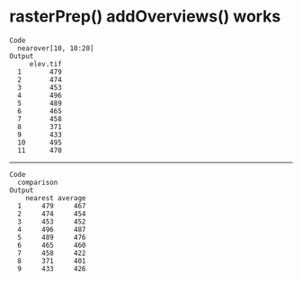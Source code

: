 # rasterPrep() addOverviews() works

    Code
      nearover[10, 10:20]
    Output
         elev.tif
      1       479
      2       474
      3       453
      4       496
      5       489
      6       465
      7       458
      8       371
      9       433
      10      495
      11      470

---

    Code
      comparison
    Output
        nearest average
      1     479     467
      2     474     454
      3     453     452
      4     496     487
      5     489     476
      6     465     460
      7     458     422
      8     371     401
      9     433     426

